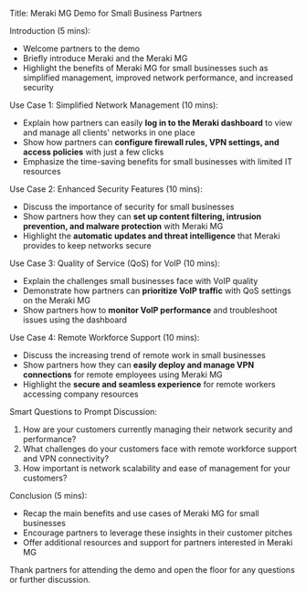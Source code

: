 Title: Meraki MG Demo for Small Business Partners

Introduction (5 mins):
- Welcome partners to the demo
- Briefly introduce Meraki and the Meraki MG
- Highlight the benefits of Meraki MG for small businesses such as simplified management, improved network performance, and increased security

Use Case 1: Simplified Network Management (10 mins):
- Explain how partners can easily **log in to the Meraki dashboard** to view and manage all clients' networks in one place
- Show how partners can **configure firewall rules, VPN settings, and access policies** with just a few clicks
- Emphasize the time-saving benefits for small businesses with limited IT resources

Use Case 2: Enhanced Security Features (10 mins):
- Discuss the importance of security for small businesses
- Show partners how they can **set up content filtering, intrusion prevention, and malware protection** with Meraki MG
- Highlight the **automatic updates and threat intelligence** that Meraki provides to keep networks secure

Use Case 3: Quality of Service (QoS) for VoIP (10 mins):
- Explain the challenges small businesses face with VoIP quality
- Demonstrate how partners can **prioritize VoIP traffic** with QoS settings on the Meraki MG
- Show partners how to **monitor VoIP performance** and troubleshoot issues using the dashboard

Use Case 4: Remote Workforce Support (10 mins):
- Discuss the increasing trend of remote work in small businesses
- Show partners how they can **easily deploy and manage VPN connections** for remote employees using Meraki MG
- Highlight the **secure and seamless experience** for remote workers accessing company resources

Smart Questions to Prompt Discussion:
1. How are your customers currently managing their network security and performance?
2. What challenges do your customers face with remote workforce support and VPN connectivity?
3. How important is network scalability and ease of management for your customers?

Conclusion (5 mins):
- Recap the main benefits and use cases of Meraki MG for small businesses
- Encourage partners to leverage these insights in their customer pitches
- Offer additional resources and support for partners interested in Meraki MG

Thank partners for attending the demo and open the floor for any questions or further discussion.
